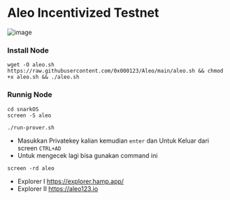 # Aleo Incentivized Testnet

![image](https://user-images.githubusercontent.com/38981255/185994172-0b4e4ea8-f81a-48db-8020-9be619f485b7.png)

### Install Node
```
wget -O aleo.sh https://raw.githubusercontent.com/0x000123/Aleo/main/aleo.sh && chmod +x aleo.sh && ./aleo.sh
```

### Runnig Node
```
cd snarkOS
screen -S aleo
```

```
./run-prover.sh
```

- Masukkan Privatekey kalian kemudian ``enter`` dan Untuk Keluar dari screen ``CTRL+AD``
- Untuk mengecek lagi bisa gunakan command ini 
```
screen -rd aleo
```


- Explorer I  https://explorer.hamp.app/
- Explorer II https://aleo123.io
